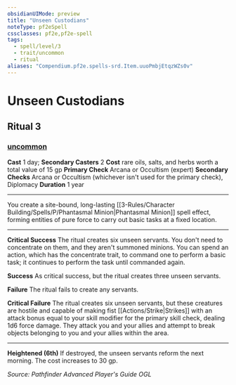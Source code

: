 ```yaml
---
obsidianUIMode: preview
title: "Unseen Custodians"
noteType: pf2eSpell
cssclasses: pf2e,pf2e-spell
tags:
  - spell/level/3
  - trait/uncommon
  - ritual
aliases: "Compendium.pf2e.spells-srd.Item.uuoPmbjEtqzWZs0v" 
---
```

# Unseen Custodians   
## Ritual 3
### [uncommon](uncommon "Uncommon Rarity Trait")

**Cast** 1 day; **Secondary Casters** 2
**Cost** rare oils, salts, and herbs worth a total value of 15 gp
**Primary Check** Arcana or Occultism (expert)
**Secondary Checks** Arcana or Occultism (whichever isn&#x27;t used for the primary check), Diplomacy
**Duration** 1 year
* * * 
You create a site-bound, long-lasting [[3-Rules/Character Building/Spells/P/Phantasmal Minion|Phantasmal Minion]] spell effect, forming entities of pure force to carry out basic tasks at a fixed location.

* * *

**Critical Success** The ritual creates six unseen servants. You don't need to concentrate on them, and they aren't summoned minions. You can spend an action, which has the concentrate trait, to command one to perform a basic task; it continues to perform the task until commanded again.

**Success** As critical success, but the ritual creates three unseen servants.

**Failure** The ritual fails to create any servants.

**Critical Failure** The ritual creates six unseen servants, but these creatures are hostile and capable of making fist [[Actions/Strike|Strikes]] with an attack bonus equal to your skill modifier for the primary skill check, dealing 1d6 force damage. They attack you and your allies and attempt to break objects belonging to you and your allies within the area.

* * *

**Heightened (6th)** If destroyed, the unseen servants reform the next morning. The cost increases to 30 gp.

*Source: Pathfinder Advanced Player's Guide*
*OGL*
